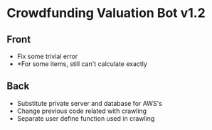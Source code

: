 # Crowdfunding Valuation Bot v1.2

## Front
- Fix some trivial error
- *For some items, still can't calculate exactly
## Back
- Substitute private server and database for AWS's
- Change previous code related with crawling
- Separate user define function used in crawling
